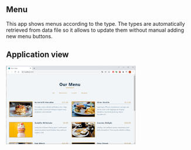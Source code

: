 ## Menu
This app shows menus according to the type. The types are automatically retrieved from data file so it allows to update them without manual adding new menu buttons.

## Application view
<img src="https://github.com/ukasz1/React-projects-with-John-Smilga/blob/main/05-menu/app%20view.PNG?raw=true" width="70%" />
